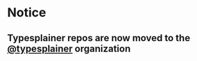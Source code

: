 # Notice
## Typesplainer repos are now moved to the [@typesplainer](https://github.com/typesplainer?type=source) organization 
